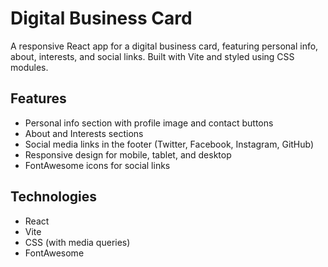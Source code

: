# Digital Business Card

A responsive React app for a digital business card, featuring personal info, about, interests, and social links. Built with Vite and styled using CSS modules.

## Features

- Personal info section with profile image and contact buttons
- About and Interests sections
- Social media links in the footer (Twitter, Facebook, Instagram, GitHub)
- Responsive design for mobile, tablet, and desktop
- FontAwesome icons for social links

## Technologies

- React
- Vite
- CSS (with media queries)
- FontAwesome